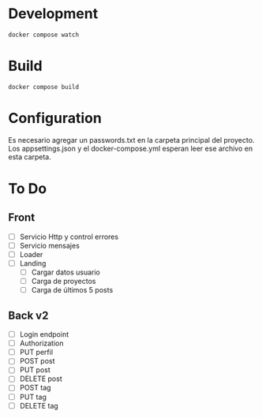 # Development

```
docker compose watch
```

# Build

```
docker compose build
```

# Configuration

Es necesario agregar un passwords.txt en la carpeta principal del proyecto. Los appsettings.json y el docker-compose.yml esperan leer ese archivo en esta carpeta.  

# To Do

## Front

- [ ] Servicio Http y control errores
- [ ] Servicio mensajes
- [ ] Loader
- [ ] Landing
  - [ ] Cargar datos usuario
  - [ ] Carga de proyectos
  - [ ] Carga de últimos 5 posts
  
## Back v2

- [ ] Login endpoint
- [ ] Authorization
- [ ] PUT perfil
- [ ] POST post
- [ ] PUT post
- [ ] DELETE post
- [ ] POST tag
- [ ] PUT tag
- [ ] DELETE tag
